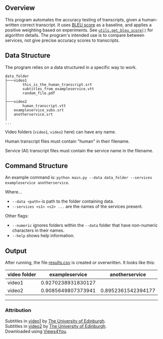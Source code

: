 ## Overview
This program automates the accuracy testing of transcripts, given a human-written correct transcript. 
It uses [BLEU score](https://en.wikipedia.org/wiki/BLEU) as a baseline, and applies a positive weighting based on experiments. See [`utils.get_bleu_score()`](/utils.py) for algorithm details.
The program's intended use is to compare between services, not give precise accuracy scores to transcripts.

## Data Structure
The program relies on a data structured in a specific way to work.

```
data_folder
├───video1
│       this_is_the_human_transcript.srt
│       subtitles_from_exampleservice.vtt
│       random_file.pdf
│
├───video2
│       human_transcript.vtt
│	exampleservice_subs.srt
│	anotherservice.srt
│
...
```

Video folders (`video1`, `video2` here) can have any name.

Human transcript files must contain "human" in their filename.

Service (AI) transcript files must contain the service name in the filename.


## Command Structure
An example command is: `python main.py --data data_folder --services exampleservice anotherservice`.

Where...

- `--data <path>` is path to the folder containing data.
- `--services <s1> <s2> ...` are the names of the services present.

Other flags:

- `--numeric` ignores folders within the `--data` folder that have non-numeric characters in their names. 
- `--help` shows help information.



## Output

After running, the file [results.csv](/results.csv) is created or overwritten. It looks like this:

| video folder | exampleservice     | anotherservice     |
|--------------|--------------------|--------------------|
| video1       | 0.9270238931830127 |                    |
| video2       | 0.9085649807373941 | 0.8952361542394177 |

------------

### Attribution
Subtitles in [video1](data_folder/video1) by [The University of Edinburgh](https://www.youtube.com/watch?v=93Z48ALaBSQ). \
Subtitles in [video2](data_folder/video2) by [The University of Edinburgh](https://www.youtube.com/watch?v=nq80hb4-klw). \
Downloaded using [Views4You](https://views4you.com/tools/youtube-subtitles-downloader/).

